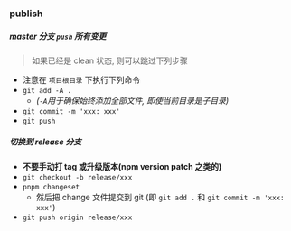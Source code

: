 ### publish

##### master 分支 `push` 所有变更
> 如果已经是 clean 状态, 则可以跳过下列步骤
- 注意在 `项目根目录` 下执行下列命令
- `git add -A .`
   - *(`-A`用于确保始终添加全部文件, 即使当前目录是子目录)*
- `git commit -m 'xxx: xxx'`
- `git push`

##### 切换到 release 分支
- **不要手动打 tag 或升级版本(npm version patch 之类的)**
- `git checkout -b release/xxx`
- `pnpm changeset`
   - 然后把 change 文件提交到 git (即 `git add .` 和 `git commit -m 'xxx: xxx'`)
- `git push origin release/xxx`
